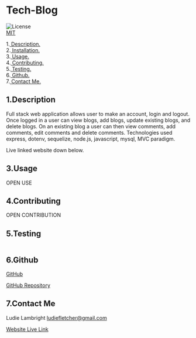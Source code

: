 # Tech-Blog

![License](https://img.shields.io/badge/License-MIT-orange.svg) <br> [MIT](https://opensource.org/licenses/MIT)

1.[ Description. ](#desc)
<br>
2.[ Installation. ](#inst)
<br>
3.[ Usage. ](#use)
<br>
4.[ Contributing. ](#contr)
<br>
5.[ Testing. ](#test)
<br>
6.[ Github. ](#git)
<br>
7.[ Contact Me.](#conta)
<br>

<a id="desc"></a>
## 1.Description

Full stack web application allows user to make an account, login and logout. Once logged in a user can view blogs, add blogs, update existing blogs, and delete blogs. On an existing blog a user can then view comments, add comments, edit comments and delete comments.
Technologies used express, dotenv, sequelize, node.js, javascript, mysql, MVC paradigm.

<a id="inst"></a>
Live linked website down below.

<a id="use"></a>
## 3.Usage

OPEN USE

<a id="contr"></a>
## 4.Contributing

OPEN CONTRIBUTION

<a id="test"></a>
## 5.Testing
```

```
<a id="git"></a>
## 6.Github

[GitHub](https://github.com/veidul)

[GitHub Repository](https://github.com/veidul/Tech-Blog)

<a id="conta"></a>
## 7.Contact Me
Ludie Lambright
ludiefletcher@gmail.com

[Website Live Link](https://tech-blog-veidul.herokuapp.com/)
